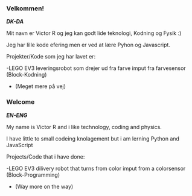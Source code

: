 ### Velkommen!

***DK-DA***

Mit navn er Victor R og jeg kan godt lide teknologi, Kodning og Fysik :)

Jeg har lille kode efering men er ved at lære Pyhon og Javascript.

Projekter/Kode som jeg har lavet er:

-LEGO EV3 leveringsrobot som drejer ud fra farve imput fra farvesensor (Block-Kodning)
- (Meget mere på vej)


### Welcome

***EN-ENG***

My name is Victor R and i like technology, coding and physics.

I have little to small codeing knolagement but i am lerning Python and JavaScript

Projects/Code that i have done:

-LEGO EV3 dilivery robot that turns from color imput from a colorsensor (Block-Programming)
- (Way more on the way)
